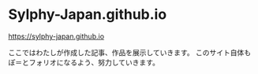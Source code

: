 # Sylphy-Japan.github.io

https://sylphy-japan.github.io

ここではわたしが作成した記事、作品を展示していきます。
このサイト自体もぽ＝とフォリオになるよう、努力していきます。